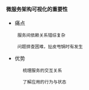 #### 微服务架构可视化的重要性

* 痛点

       服务间依赖关系错综复杂

       问题排查困难，扯皮甩锅时有发生

* 优势

         梳理服务的交互关系

         了解应用的行为与状态



      





